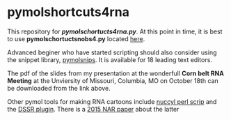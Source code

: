 # pymolshortcuts4rna

This repository for ***pymolschortucts4rna.py***.
At this point in time, it is best to use  **pymolschortuctsnobs4.py** located [here](https://github.com/MooersLab/pymolshortcuts "/pymolshortcuts").

Advanced beginer who have started scripting should also consider using the snippet library, [pymolsnips](https://github.com/MooersLab/pymolsnips "pymolsnips"). 
It is available for 18 leading text editors.

The pdf of the slides from my presentation at the wonderfull **Corn belt RNA Meeting** at the Unviersity of Missouri, Columbia, MO on October 18th can be downloaded from the link above. 

Other pymol tools for making RNA cartoons include [nuccyl perl scrip](http://www.biosci.ki.se/groups/ljo/software/nuccyl.html) and the [DSSR plugin](https://pymolwiki.org/index.php/Dssr_block).
There is a [2015 NAR paper](https://www.ncbi.nlm.nih.gov/pmc/articles/PMC4666379/) about the latter 
